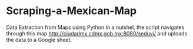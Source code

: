# Scraping-a-Mexican-Map
Data Extraction from Maps using Python
In a nutshel, the script navigates  through this map http://ciudadmx.cdmx.gob.mx:8080/seduvi/ and uploads the data to a Google sheet.
